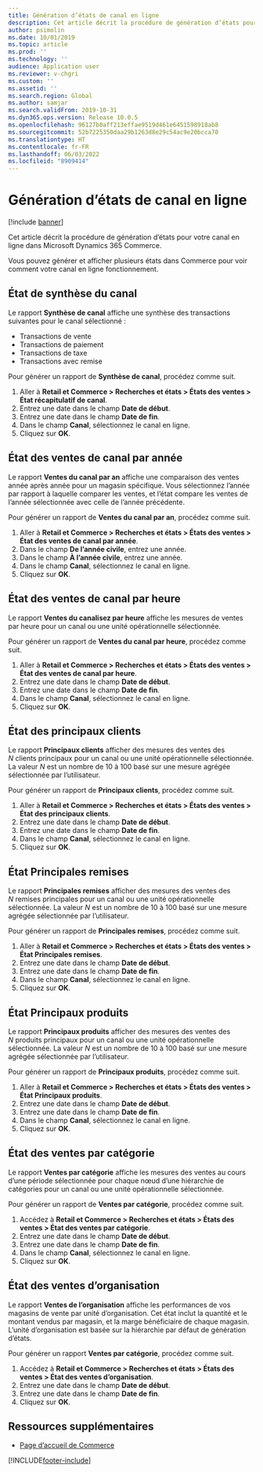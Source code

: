 ```yaml
---
title: Génération d’états de canal en ligne
description: Cet article décrit la procédure de génération d’états pour votre canal en ligne dans Microsoft Dynamics 365 Commerce.
author: psimolin
ms.date: 10/01/2019
ms.topic: article
ms.prod: ''
ms.technology: ''
audience: Application user
ms.reviewer: v-chgri
ms.custom: ''
ms.assetid: ''
ms.search.region: Global
ms.author: samjar
ms.search.validFrom: 2019-10-31
ms.dyn365.ops.version: Release 10.0.5
ms.openlocfilehash: 96127b0aff213effae9519d461e6451598918ab8
ms.sourcegitcommit: 52b7225350daa29b1263d8e29c54ac9e20bcca70
ms.translationtype: HT
ms.contentlocale: fr-FR
ms.lasthandoff: 06/03/2022
ms.locfileid: "8909414"
---
```

# <a name="generate-online-channel-reports"></a>Génération d’états de canal en ligne

[!include [banner](includes/banner.md)]

Cet article décrit la procédure de génération d’états pour votre canal en ligne dans Microsoft Dynamics 365 Commerce.

Vous pouvez générer et afficher plusieurs états dans Commerce pour voir comment votre canal en ligne fonctionnement.

## <a name="channel-summary-report"></a>État de synthèse du canal

Le rapport **Synthèse de canal** affiche une synthèse des transactions suivantes pour le canal sélectionné :

- Transactions de vente
- Transactions de paiement
- Transactions de taxe
- Transactions avec remise

Pour générer un rapport de **Synthèse de canal**, procédez comme suit.

1. Aller à **Retail et Commerce \> Recherches et états \> États des ventes \> État récapitulatif de canal**.
1. Entrez une date dans le champ **Date de début**.
1. Entrez une date dans le champ **Date de fin**.
1. Dans le champ **Canal**, sélectionnez le canal en ligne.
1. Cliquez sur **OK**.
 
## <a name="channel-sales-by-year-report"></a>État des ventes de canal par année 

Le rapport **Ventes du canal par an** affiche une comparaison des ventes année après année pour un magasin spécifique. Vous sélectionnez l’année par rapport à laquelle comparer les ventes, et l’état compare les ventes de l’année sélectionnée avec celle de l’année précédente.

Pour générer un rapport de **Ventes du canal par an**, procédez comme suit.

1. Aller à **Retail et Commerce \> Recherches et états \> États des ventes \> État des ventes de canal par année**.
1. Dans le champ **De l’année civile**, entrez une année.
1. Dans le champ **À l’année civile**, entrez une année.
1. Dans le champ **Canal**, sélectionnez le canal en ligne.
1. Cliquez sur **OK**.

## <a name="channel-sales-by-hour-report"></a>État des ventes de canal par heure

Le rapport **Ventes du canalisez par heure** affiche les mesures de ventes par heure pour un canal ou une unité opérationnelle sélectionnée.

Pour générer un rapport de **Ventes du canal par heure**, procédez comme suit.

1. Aller à **Retail et Commerce \> Recherches et états \> États des ventes \> État des ventes de canal par heure**.
1. Entrez une date dans le champ **Date de début**.
1. Entrez une date dans le champ **Date de fin**.
1. Dans le champ **Canal**, sélectionnez le canal en ligne.
1. Cliquez sur **OK**.

## <a name="top-customers-report"></a>État des principaux clients

Le rapport **Principaux clients** afficher des mesures des ventes des *N* clients principaux pour un canal ou une unité opérationnelle sélectionnée. La valeur *N* est un nombre de 10 à 100 basé sur une mesure agrégée sélectionnée par l’utilisateur.

Pour générer un rapport de **Principaux clients**, procédez comme suit.

1. Aller à **Retail et Commerce \> Recherches et états \> États des ventes \> État des principaux clients**.
1. Entrez une date dans le champ **Date de début**.
1. Entrez une date dans le champ **Date de fin**.
1. Dans le champ **Canal**, sélectionnez le canal en ligne.
1. Cliquez sur **OK**.

## <a name="top-discounts-report"></a>État Principales remises

Le rapport **Principales remises** afficher des mesures des ventes des *N* remises principales pour un canal ou une unité opérationnelle sélectionnée. La valeur *N* est un nombre de 10 à 100 basé sur une mesure agrégée sélectionnée par l’utilisateur.

Pour générer un rapport de **Principales remises**, procédez comme suit.

1. Aller à **Retail et Commerce \> Recherches et états \> États des ventes \> État Principales remises**.
1. Entrez une date dans le champ **Date de début**.
1. Entrez une date dans le champ **Date de fin**.
1. Dans le champ **Canal**, sélectionnez le canal en ligne.
1. Cliquez sur **OK**.

## <a name="top-products-report"></a>État Principaux produits

Le rapport **Principaux produits** afficher des mesures des ventes des *N* produits principaux pour un canal ou une unité opérationnelle sélectionnée. La valeur *N* est un nombre de 10 à 100 basé sur une mesure agrégée sélectionnée par l’utilisateur.

Pour générer un rapport de **Principaux produits**, procédez comme suit.

1. Aller à **Retail et Commerce \> Recherches et états \> États des ventes \> État Principaux produits**.
1. Entrez une date dans le champ **Date de début**.
1. Entrez une date dans le champ **Date de fin**.
1. Dans le champ **Canal**, sélectionnez le canal en ligne.
1. Cliquez sur **OK**.

## <a name="category-sales-report"></a>État des ventes par catégorie

Le rapport **Ventes par catégorie** affiche les mesures des ventes au cours d’une période sélectionnée pour chaque nœud d’une hiérarchie de catégories pour un canal ou une unité opérationnelle sélectionnée.

Pour générer un rapport de **Ventes par catégorie**, procédez comme suit.

1. Accédez à **Retail et Commerce \> Recherches et états \> États des ventes \> État des ventes par catégorie**.
1. Entrez une date dans le champ **Date de début**.
1. Entrez une date dans le champ **Date de fin**.
1. Dans le champ **Canal**, sélectionnez le canal en ligne.
1. Cliquez sur **OK**.

## <a name="organization-sales-report"></a>État des ventes d’organisation

Le rapport **Ventes de l’organisation** affiche les performances de vos magasins de vente par unité d’organisation. Cet état inclut la quantité et le montant vendus par magasin, et la marge bénéficiaire de chaque magasin. L’unité d’organisation est basée sur la hiérarchie par défaut de génération d’états.

Pour générer un rapport **Ventes par catégorie**, procédez comme suit.

1. Accédez à **Retail et Commerce \> Recherches et états \> États des ventes \> État des ventes d’organisation**.
1. Entrez une date dans le champ **Date de début**.
1. Entrez une date dans le champ **Date de fin**.
1. Cliquez sur **OK**.

## <a name="additional-resources"></a>Ressources supplémentaires

- [Page d’accueil de Commerce](./index.md)


[!INCLUDE[footer-include](../includes/footer-banner.md)]